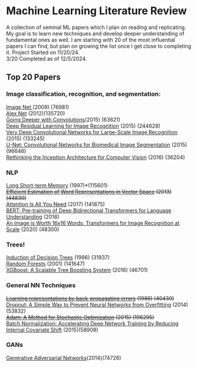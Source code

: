 # Machine Learning Literature Review
A collection of seminal ML papers which I plan on reading and replicating. My goal is to learn new techniques and develop deeper understanding of fundamental ones as well. I am starting with 20 of the most influential papers I can find, but plan on growing the list once I get close to completing it. 
Project Started on 11/20/24.  
3/20 Completed as of 12/5/2024.  

## Top 20 Papers

### Image classification, recognition, and segmentation: 
[Image Net ](https://ieeexplore.ieee.org/document/5206848) (2009) (76981)  
[Alex Net](https://proceedings.neurips.cc/paper_files/paper/2012/file/c399862d3b9d6b76c8436e924a68c45b-Paper.pdf) (2012)(135720)   
[Going Deeper with Convolutions](https://www.cv-foundation.org/openaccess/content_cvpr_2015/html/Szegedy_Going_Deeper_With_2015_CVPR_paper.html)(2015) (63621)  
[Deep Residual Learning for Image Recognition](https://openaccess.thecvf.com/content_cvpr_2016/html/He_Deep_Residual_Learning_CVPR_2016_paper.html) (2015) (244628)  
[Very Deep Convolutional Networks for Large-Scale Image Recognition](https://gitea.sharpe6.com/Adog64/Adversarial-Machine-Learning-Clinic/raw/commit/0ba4e489bb77a0d2642923499598e309d8751435/references/Very_Deep_Convolutional_Networks_for_Large-Scale_Image_Recognition.pdf) (2015) (133245)  
[U-Net: Convolutional Networks for Biomedical Image Segmentation](https://link.springer.com/chapter/10.1007/978-3-319-24574-4_28) (2015) (96646)  
[Rethinking the Inception Architecture for Computer Vision](https://www.cv-foundation.org/openaccess/content_cvpr_2016/html/Szegedy_Rethinking_the_Inception_CVPR_2016_paper.html) (2016) (36204)  

### NLP  
[Long Short-term Memory](https://sophieeunajang.wordpress.com/wp-content/uploads/2020/10/lstm.pdf) (1997)*(115601)  
~~[Efficient Estimation of Word Representations in Vector Space](https://www.khoury.northeastern.edu/home/vip/teach/DMcourse/4_TF_supervised/notes_slides/1301.3781.pdf) (2013) (44830)~~  
[Attention Is All You Need](https://user.phil.hhu.de/~cwurm/wp-content/uploads/2020/01/7181-attention-is-all-you-need.pdf) (2017) (141875)  
[BERT: Pre-training of Deep Bidirectional Transformers for Language Understanding](https://arxiv.org/abs/1810.04805) (2018)  
[An Image is Worth 16x16 Words: Transformers for Image Recognition at Scale](https://arxiv.org/abs/2010.11929) (2020) (48300)  

### Trees!
[Induction of Decision Trees](https://link.springer.com/article/10.1007/BF00116251) (1986) (31937)  
[Random Forests](https://link.springer.com/article/10.1023/a:1010933404324) (2001) (141647)    
[XGBoost: A Scalable Tree Boosting System](https://dl.acm.org/doi/abs/10.1145/2939672.2939785) (2016) (46701)  

### General NN Techniques
~~[Learning representations by back-propagating errors](https://www.nature.com/articles/323533a0) (1986) (40430)~~  
[Dropout: A Simple Way to Prevent Neural Networks from Overfitting](https://www.jmlr.org/papers/volume15/srivastava14a/srivastava14a.pdf?utm_content=buffer79b43&utm_medium=social&utm_source=twitter.com&utm_campaign=buffer,) (2014) (53832)  
~~[Adam: A Method for Stochastic Optimization](https://arxiv.org/abs/1412.6980) (2015) (196295)~~  
[Batch Normalization: Accelerating Deep Network Training by Reducing Internal Covariate Shift](https://asvk.cs.msu.ru/~sveta/%D1%80%D0%B5%D1%84%D0%B5%D1%80%D0%B0%D1%82/batch_normalization.pdf) (2015)(58908)  

### GANs
[Generative Adversarial Networks](https://arxiv.org/abs/1406.2661)(2014)(74726)  
